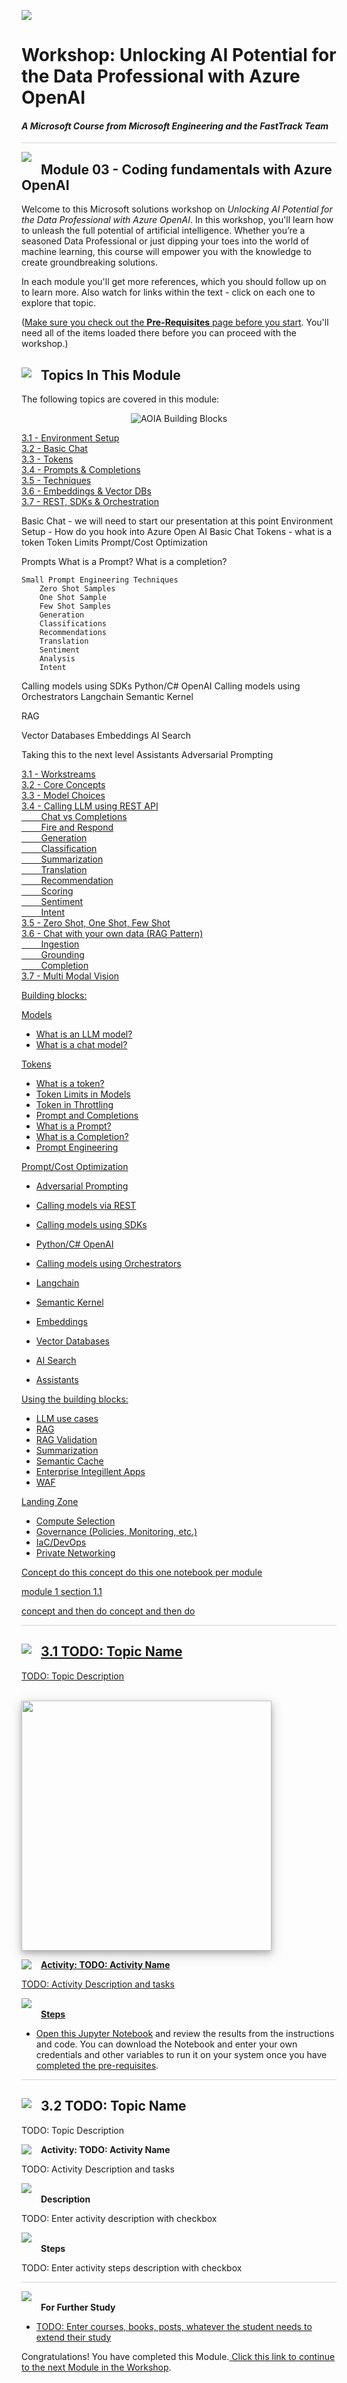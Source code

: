 ![](graphics/microsoftlogo.png)

# Workshop: Unlocking AI Potential for the Data Professional with Azure OpenAI

#### <i>A Microsoft Course from Microsoft Engineering and the FastTrack Team</i>

<p style="border-bottom: 1px solid lightgrey;"></p>

<img style="float: left; margin: 0px 15px 15px 0px;" src="https://raw.githubusercontent.com/microsoft/sqlworkshops/master/graphics/textbubble.png"> <h2>Module 03 - Coding fundamentals with Azure OpenAI</h2>

Welcome to this Microsoft solutions workshop on *Unlocking AI Potential for the Data Professional with Azure OpenAI*. In this workshop, you'll learn how to unleash the full potential of artificial intelligence. Whether you’re a seasoned Data Professional or just dipping your toes into the world of machine learning, this course will empower you with the knowledge to create groundbreaking solutions.

In each module you'll get more references, which you should follow up on to learn more. Also watch for links within the text - click on each one to explore that topic.

(<a href="https://github.com/sqlserverworkshops/OpenAI-DataPro/blob/main/sqldev/00%20-%20Pre-Requisites.md" target="_blank">Make sure you check out the <b>Pre-Requisites</b> page before you start</a>. You'll need all of the items loaded there before you can proceed with the workshop.)


<h2><img style="float: left; margin: 0px 15px 15px 0px;" src="../graphics/education1.png">Topics In This Module</h2>

The following topics are covered in this module:


<p align="center">
  <img src="../graphics/buildingblocks.png" alt="AOIA Building Blocks">
</p>

<dl>

  <dt><a href="#3.1" target="_blank">3.1 - Environment Setup</a><dt>
  <dt><a href="#3.2" target="_blank">3.2 - Basic Chat</a><dt>
  <dt><a href="#3.3" target="_blank">3.3 - Tokens</a><dt>
  <dt><a href="#3.4" target="_blank">3.4 - Prompts & Completions</a><dt>
  <dt><a href="#3.5" target="_blank">3.5 - Techniques</a><dt>
  <dt><a href="#3.6" target="_blank">3.6 - Embeddings & Vector DBs</a><dt>
  <dt><a href="#3.7" target="_blank">3.7 - REST, SDKs & Orchestration</a><dt>

</dl>


Basic Chat - we will need to start our presentation at this point
	Environment Setup - How do you hook into Azure Open AI
	Basic Chat
		Tokens - what is a token
		Token Limits 
		Prompt/Cost Optimization

Prompts
	What is a Prompt?
	What is a completion?
	
	Small Prompt Engineering Techniques
		Zero Shot Samples
		One Shot Sample
		Few Shot Samples
		Generation
		Classifications
		Recommendations
		Translation
		Sentiment
		Analysis
		Intent
		
Calling models using SDKs
	Python/C# OpenAI
Calling models using Orchestrators
	Langchain
	Semantic Kernel
	
RAG

Vector Databases
	Embeddings
	AI Search
	
Taking this to the next level
	Assistants
	Adversarial Prompting

<dl>

  <dt><a href="url" target="_blank">3.1 - Workstreams<dt>
  <dt><a href="url" target="_blank">3.2 - Core Concepts<dt>
  <dt><a href="url" target="_blank">3.3 - Model Choices<dt>
  <dt><a href="url" target="_blank">3.4 - Calling LLM using REST API<dt>
  <dt><a href="url" target="_blank">&nbsp;&nbsp;&nbsp;&nbsp;&nbsp;&nbsp;&nbsp;&nbsp;Chat vs Completions<dt>
  <dt><a href="url" target="_blank">&nbsp;&nbsp;&nbsp;&nbsp;&nbsp;&nbsp;&nbsp;&nbsp;Fire and Respond<dt>
  <dt><a href="url" target="_blank">&nbsp;&nbsp;&nbsp;&nbsp;&nbsp;&nbsp;&nbsp;&nbsp;Generation<dt>
  <dt><a href="url" target="_blank">&nbsp;&nbsp;&nbsp;&nbsp;&nbsp;&nbsp;&nbsp;&nbsp;Classification<dt>
  <dt><a href="url" target="_blank">&nbsp;&nbsp;&nbsp;&nbsp;&nbsp;&nbsp;&nbsp;&nbsp;Summarization<dt>
  <dt><a href="url" target="_blank">&nbsp;&nbsp;&nbsp;&nbsp;&nbsp;&nbsp;&nbsp;&nbsp;Translation<dt>
  <dt><a href="url" target="_blank">&nbsp;&nbsp;&nbsp;&nbsp;&nbsp;&nbsp;&nbsp;&nbsp;Recommendation<dt>
  <dt><a href="url" target="_blank">&nbsp;&nbsp;&nbsp;&nbsp;&nbsp;&nbsp;&nbsp;&nbsp;Scoring<dt>
  <dt><a href="url" target="_blank">&nbsp;&nbsp;&nbsp;&nbsp;&nbsp;&nbsp;&nbsp;&nbsp;Sentiment<dt>
  <dt><a href="url" target="_blank">&nbsp;&nbsp;&nbsp;&nbsp;&nbsp;&nbsp;&nbsp;&nbsp;Intent<dt>
  <dt><a href="url" target="_blank">3.5 - Zero Shot, One Shot, Few Shot<dt>
  <dt><a href="url" target="_blank">3.6 - Chat with your own data (RAG Pattern)<dt>
  <dt><a href="url" target="_blank">&nbsp;&nbsp;&nbsp;&nbsp;&nbsp;&nbsp;&nbsp;&nbsp;Ingestion<dt>
  <dt><a href="url" target="_blank">&nbsp;&nbsp;&nbsp;&nbsp;&nbsp;&nbsp;&nbsp;&nbsp;Grounding<dt>
  <dt><a href="url" target="_blank">&nbsp;&nbsp;&nbsp;&nbsp;&nbsp;&nbsp;&nbsp;&nbsp;Completion<dt>
  <dt><a href="url" target="_blank">3.7 - Multi Modal Vision<dt>

</dl>

Building blocks:

Models
  * What is an LLM model?
  * What is a chat model?

Tokens
  * What is a token?
  * Token Limits in Models
  * Token in Throttling
  * Prompt and Completions
  * What is a Prompt?
  * What is a Completion?
  * Prompt Engineering
 
Prompt/Cost Optimization
 
* Adversarial Prompting
 
* Calling models via REST
 
* Calling models using SDKs
* Python/C# OpenAI
* Calling models using Orchestrators
* Langchain
* Semantic Kernel
* Embeddings
* Vector Databases
* AI Search
* Assistants
 
Using the building blocks:
* LLM use cases
* RAG 
* RAG Validation
* Summarization
* Semantic Cache
* Enterprise Integillent Apps
* WAF

Landing Zone
* Compute Selection
* Governance (Policies, Monitoring, etc.)
* IaC/DevOps
* Private Networking


Concept do this concept do this
one notebook per module

module 1
section 1.1

concept and then do
concept and then do


<p style="border-bottom: 1px solid lightgrey;"></p>

<h2><img style="float: left; margin: 0px 15px 15px 0px;" src="../graphics/pencil2.png">3.1 TODO: Topic Name</h2>

TODO: Topic Description

<br>

<img style="height: 400; box-shadow: 0 4px 8px 0 rgba(0, 0, 0, 0.2), 0 6px 20px 0 rgba(0, 0, 0, 0.19);" src="https://docs.microsoft.com/en-us/sql/big-data-cluster/media/concept-security/cluster_endpoints.png">

<br>

<p><img style="float: left; margin: 0px 15px 15px 0px;" src="../graphics/point1.png"><b>Activity: TODO: Activity Name</b></p>

TODO: Activity Description and tasks

<p><img style="margin: 0px 15px 15px 0px;" src="../graphics/checkmark.png"><b>Steps</b></p>

- [Open this Jupyter Notebook](https://github.com/sqlserverworkshops/OpenAI-DataPro/blob/main/notebooks/Notebook%20-%20Module%203.ipynb) and review the results from the instructions and code. You can download the Notebook and enter your own credentials and other variables to run it on your system once you have [completed the pre-requisites](https://github.com/sqlserverworkshops/OpenAI-DataPro/blob/main/sqldev/00%20-%20Pre-Requisites.md).

<p style="border-bottom: 1px solid lightgrey;"></p>

<h2><img style="float: left; margin: 0px 15px 15px 0px;" src="../graphics/pencil2.png">3.2 TODO: Topic Name</h2>

TODO: Topic Description

<p><img style="float: left; margin: 0px 15px 15px 0px;" src="../graphics/point1.png"><b>Activity: TODO: Activity Name</b></p>

TODO: Activity Description and tasks

<p><img style="margin: 0px 15px 15px 0px;" src="../graphics/checkmark.png"><b>Description</b></p>

TODO: Enter activity description with checkbox

<p><img style="margin: 0px 15px 15px 0px;" src="../graphics/checkmark.png"><b>Steps</b></p>

TODO: Enter activity steps description with checkbox

<p style="border-bottom: 1px solid lightgrey;"></p>

<p><img style="margin: 0px 15px 15px 0px;" src="../graphics/owl.png"><b>For Further Study</b></p>
<ul>
    <li><a href="url" target="_blank">TODO: Enter courses, books, posts, whatever the student needs to extend their study</a></li>
</ul>

Congratulations! You have completed this Module.<a href="https://github.com/sqlserverworkshops/OpenAI-DataPro/blob/main/sqldev/04%20-%20Data%20Integrations%20with%20the%20Azure%20OpenAI%20Service.md"> Click this link to continue to the next Module in the Workshop</a>.
